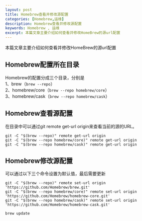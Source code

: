 ```yaml
---
layout: post
title: Homebrew查看并修改源配置
categories: [Homebrew,运维]
description: Homebrew查看并修改源配置
keywords: Homebrew , 运维
excerpt: 本篇文章主要介绍如何查看并修改HomeBrew的源url配置
---
```


本篇文章主要介绍如何查看并修改HomeBrew的源url配置

## Homebrew配置所在目录

Homebrew的配置分成三个目录，分别是    
1、brew（`brew --repo`）   
2、homebrew/core（`brew --repo homebrew/core`）   
3、homebrew/cask（`brew --repo homebrew/cask`）   

## Homebrew查看源配置

在目录中可以通过git remote get-url origin来查看当前的源的URL。

```shell
git -C "$(brew --repo)" remote get-url origin
git -C "$(brew --repo homebrew/core)" remote get-url origin 
git -C "$(brew --repo homebrew/cask)" remote get-url origin 
```
## Homebrew修改源配置

可以通过以下三个命令设置为默认值，最后需要更新

```shell
git -C "$(brew --repo)" remote set-url origin 'https://github.com/Homebrew/brew.git'
git -C "$(brew --repo homebrew/core)" remote set-url origin 'https://github.com/Homebrew/homebrew-core.git'
git -C "$(brew --repo homebrew/cask)" remote set-url origin 'https://github.com/Homebrew/homebrew-cask.git'

brew update
```